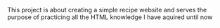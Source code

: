 This project is about creating a simple recipe website and serves the purpose of practicing all the HTML knowledge I have aquired until now